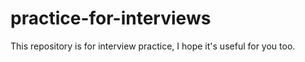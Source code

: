 # practice-for-interviews

This repository is for interview practice, I hope it's useful for you too.
